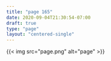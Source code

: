 ```yaml
---
title: "page 165"
date: 2020-09-04T21:30:54-07:00
draft: true
type: "page"
layout: "centered-single"
---
```


{{< img src="page.png" alt="page" >}}
